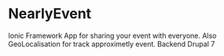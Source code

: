 # NearlyEvent
Ionic Framework App for sharing your event with everyone. Also GeoLocalisation for track approximetly event. Backend Drupal 7
